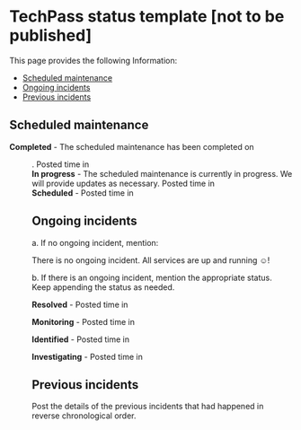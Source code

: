 # TechPass status template [not to be published]

This page provides the following Information:
- [Scheduled maintenance](#scheduled-maintenance)
- [Ongoing incidents](#ongoing-incidents)
- [Previous incidents](#previous-incidents)

## Scheduled maintenance
<!--
1. mention the current status of the scheduled maintenance : Scheduled/In progress/Completed.
2. In the scheduled status mention what will happen, when will it happen, what services will be impacted, what is the user impact, action required before/during or after the maintenance.
3. Duration to be mentioned in DD Month YYYY HH:MM sgt
-->
**Completed** - The scheduled maintenance has been completed on <DD Month YYYY HH:MM SGT>.
Posted time in <DD Month YYYY HH:MM SGT>
**In progress** - The scheduled maintenance is currently in progress. We will provide updates as necessary.
Posted time in <DD Month YYYY HH:MM SGT>
**Scheduled** - <!--mention what will happen, when will it happen, what services will be impacted, what is the user impact, action required before/during or after the maintenance-->
Posted time in <DD Month YYYY HH:MM SGT>

## Ongoing incidents
<!--
1. If there is no ongoing incident, mention
There is no ongoing incident. All services are up and running :relaxed:!

2. If there is an ongoing incident, mention the current status of the incident maintenance : Investigating/Identified/Monitoring/Resolved.

  a. If there is an investigating status, mention "We're investigating so -and-so issue with TechPass service". specify the customer impact such as : getting 500 error, latency in service etc and details such as start time if available.

 b. If there is an identified status, mention " Our engineers are continuing their work to mitigate the issue affecting the TechPass service. Update the user impact if needed, impacted service etc with the impact start time.

c. If there is a Monitoring status, mention " This issue is currently mitigated and customers should be seeing recovery. We will continue to monitor service health for a short time in order to confirm that all services have fully recovered."

d. If there is a Resolved status, mention " We've resolved the issue affecting the TechPass service. with issue start time, end time.

3. Below each status update, specify the posted timestamp:DD Month YYYY HH:MM sgt
-->

a. If no ongoing incident, mention:

There is no ongoing incident. All services are up and running :relaxed:!

b. If there is an ongoing incident, mention the appropriate status. Keep appending the status as needed.

**Resolved** - <!--follow the above guidelines-->
Posted time in <DD Month YYYY HH:MM SGT>

**Monitoring** - <!--follow the above guidelines-->
Posted time in <DD Month YYYY HH:MM SGT>

**Identified** - <!--follow the above guidelines-->
Posted time in <DD Month YYYY HH:MM SGT>

**Investigating** - <!--follow the above guidelines-->
Posted time in <DD Month YYYY HH:MM SGT>

## Previous incidents
Post the details of the previous incidents that had happened in reverse chronological order.
